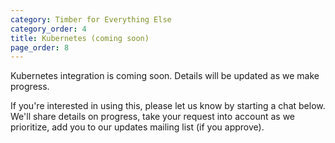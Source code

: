 ```yaml
---
category: Timber for Everything Else
category_order: 4
title: Kubernetes (coming soon)
page_order: 8
---
```


Kubernetes integration is coming soon. Details will be updated as we make progress.

If you're interested in using this, please let us know by starting a chat below. We'll
share details on progress, take your request into account as we prioritize, add you to our
updates mailing list (if you approve).